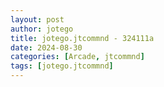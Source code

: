 ```yaml
---
layout: post
author: jotego
title: jotego.jtcommnd - 324111a
date: 2024-08-30
categories: [Arcade, jtcommnd]
tags: [jotego.jtcommnd]
---
```


